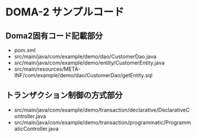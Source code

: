 # DOMA-2 サンプルコード

## Doma2固有コード記載部分

- pom.xml
- src/main/java/com/example/demo/dao/CustomerDao.java
- src/main/java/com/example/demo/entity/CustomerEntity.java
- src/main/resources/META-INF/com/example/demo/dao/CustomerDao/getEntity.sql

## トランザクション制御の方式部分
 
- src/main/java/com/example/demo/transaction/declarative/DeclarativeController.java
- src/main/java/com/example/demo/transaction/programmatic/ProgrammaticController.java

